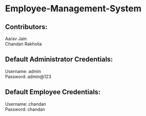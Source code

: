 # Employee-Management-System
## Contributors:
Aarav Jain\
Chandan Rakholia
## Default Administrator Credentials:
Username: admin\
Password: admin@123
## Default Employee Credentials:
Username: chandan\
Password: chandan
